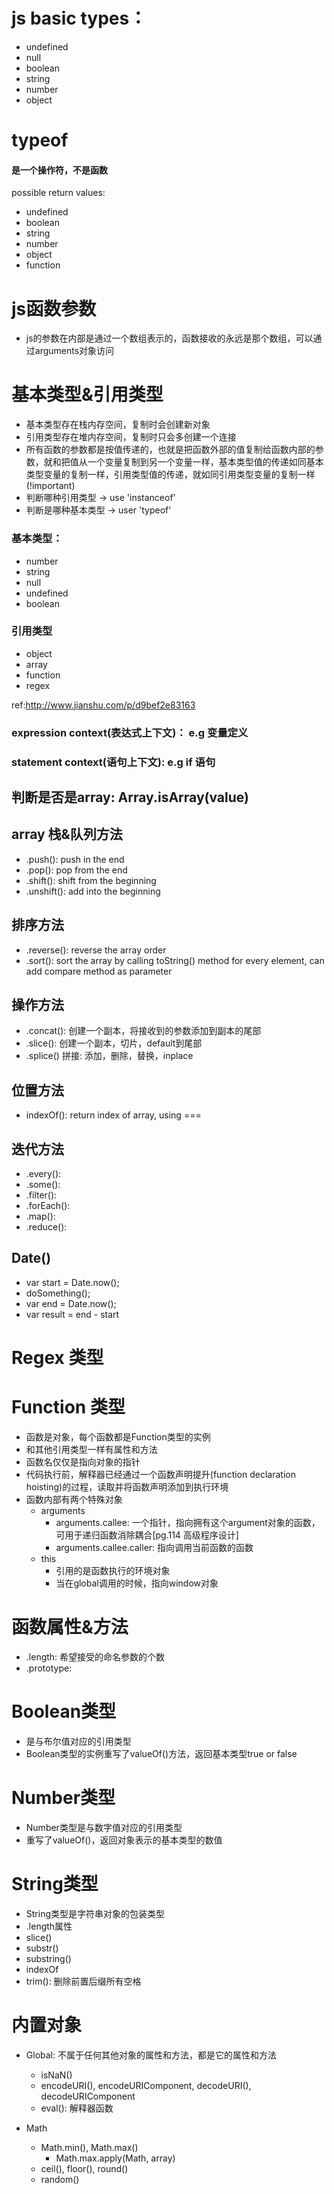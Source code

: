 # js basic types：
- undefined
- null
- boolean
- string
- number 
- object 

# typeof 
#### 是一个操作符，不是函数
possible return values:
- undefined
- boolean
- string
- number
- object 
- function

# js函数参数
- js的参数在内部是通过一个数组表示的，函数接收的永远是那个数组，可以通过arguments对象访问


# 基本类型&引用类型
- 基本类型存在栈内存空间，复制时会创建新对象
- 引用类型存在堆内存空间，复制时只会多创建一个连接
- 所有函数的参数都是按值传递的，也就是把函数外部的值复制给函数内部的参数，就和把值从一个变量复制到另一个变量一样，基本类型值的传递如同基本类型变量的复制一样，引用类型值的传递，就如同引用类型变量的复制一样 (!important)
- 判断哪种引用类型 -> use 'instanceof'
- 判断是哪种基本类型 -> user 'typeof'

### 基本类型：
- number 
- string 
- null
- undefined
- boolean
### 引用类型
- object
- array
- function
- regex

ref:http://www.jianshu.com/p/d9bef2e83163


### expression context(表达式上下文)： e.g 变量定义
### statement context(语句上下文): e.g if 语句

## 判断是否是array: Array.isArray(value)
## array 栈&队列方法
- .push(): push in the end
- .pop(): pop from the end
- .shift(): shift from the beginning
- .unshift(): add into the beginning
## 排序方法
- .reverse(): reverse the array order
- .sort(): sort the array by calling toString() method for every element, can add compare method as parameter
## 操作方法   
- .concat(): 创建一个副本，将接收到的参数添加到副本的尾部
- .slice(): 创建一个副本，切片，default到尾部
- .splice() 拼接: 添加，删除，替换，inplace
## 位置方法
- indexOf(): return index of array, using ===
## 迭代方法
- .every():
- .some():
- .filter():
- .forEach():
- .map():
- .reduce():

## Date()
- var start = Date.now();
- doSomething();
- var end = Date.now();
- var result = end - start

# Regex 类型
# Function 类型
- 函数是对象，每个函数都是Function类型的实例
- 和其他引用类型一样有属性和方法
- 函数名仅仅是指向对象的指针
- 代码执行前，解释器已经通过一个函数声明提升(function declaration hoisting)的过程，读取并将函数声明添加到执行环境
- 函数内部有两个特殊对象
    - arguments
        - arguments.callee: 一个指针，指向拥有这个argument对象的函数，可用于递归函数消除耦合[pg.114 高级程序设计]
        - arguments.callee.caller: 指向调用当前函数的函数
    - this
        - 引用的是函数执行的环境对象
        - 当在global调用的时候，指向window对象

# 函数属性&方法
- .length: 希望接受的命名参数的个数
- .prototype: 

# Boolean类型
- 是与布尔值对应的引用类型
- Boolean类型的实例重写了valueOf()方法，返回基本类型true or false

# Number类型
- Number类型是与数字值对应的引用类型
- 重写了valueOf()，返回对象表示的基本类型的数值

# String类型
- String类型是字符串对象的包装类型
- .length属性
- slice()
- substr()
- substring()
- indexOf
- trim(): 删除前置后缀所有空格

# 内置对象
- Global: 不属于任何其他对象的属性和方法，都是它的属性和方法
    - isNaN()
    - encodeURI(), encodeURIComponent, decodeURI(), decodeURIComponent
    - eval(): 解释器函数

- Math
    - Math.min(), Math.max()
        - Math.max.apply(Math, array)
    - ceil(), floor(), round()
    - random()
    


